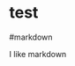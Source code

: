 # test

<!-- create time: 2015-04-15 21:17:46  -->

<!-- This file is created from $MARBOO_HOME/.media/starts/default.md
本文件由 $MARBOO_HOME/.media/starts/default.md 复制而来 -->

#markdown

I like markdown